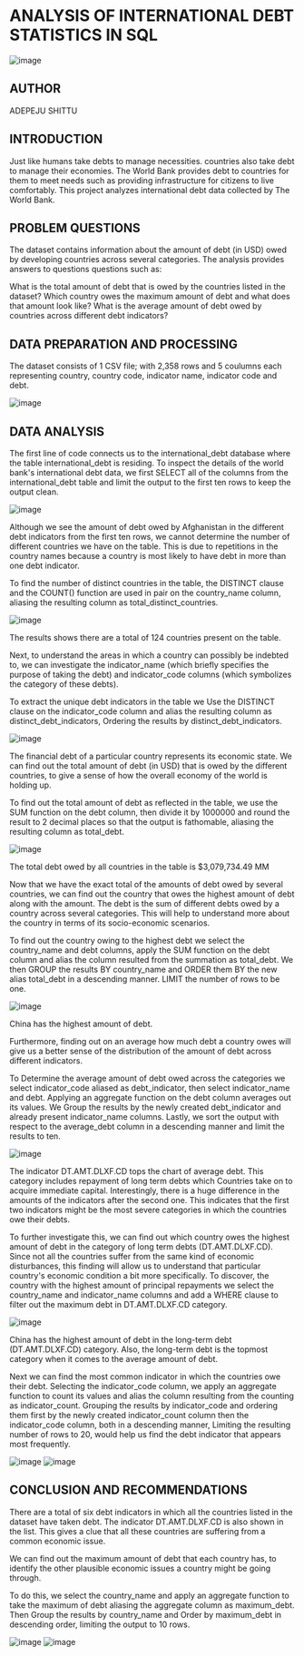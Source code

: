 # ANALYSIS OF INTERNATIONAL DEBT STATISTICS IN SQL

![image](https://user-images.githubusercontent.com/97131888/193831338-6e0a38e0-00a0-4588-acdc-5b33e7db84cc.png)

## AUTHOR

ADEPEJU SHITTU


## INTRODUCTION 
Just like humans take debts to manage necessities. countries also take debt to manage their economies.
The World Bank provides debt to countries for them to meet needs such as providing infrastructure for citizens to live comfortably.
This project analyzes international debt data collected by The World Bank. 


## PROBLEM QUESTIONS
The dataset contains information about the amount of debt (in USD) owed by developing countries across several categories. 
The analysis provides answers to questions questions such as:

What is the total amount of debt that is owed by the countries listed in the dataset?
Which country owes the maximum amount of debt and what does that amount look like?
What is the average amount of debt owed by countries across different debt indicators?

## DATA PREPARATION AND PROCESSING
The dataset consists of 1 CSV file; with 2,358 rows and 5 coulumns each representing country, country code, indicator name, indicator code and debt.  


![image](https://user-images.githubusercontent.com/97131888/193833495-91a1ef98-dfb3-4e8c-99d3-8e39bb9a4ce1.png)


  


## DATA ANALYSIS
The first line of code connects us to the international_debt database where the table international_debt is residing. 
To inspect the details of the world bank's international debt data, we first SELECT all of the columns from the international_debt table and limit the output to the first ten rows to keep the output clean.

![image](https://user-images.githubusercontent.com/97131888/193852077-8a9cb045-cc37-436c-9786-0776ed7a7b34.png)

Although we see the amount of debt owed by Afghanistan in the different debt indicators from the first ten rows, we cannot determine the number of different countries we have on the table. This is due to repetitions in the country names because a country is most likely to have debt in more than one debt indicator.

To find the number of distinct countries in the table, the DISTINCT clause and the COUNT() function are used in pair on the country_name column, aliasing the resulting column as total_distinct_countries.


![image](https://user-images.githubusercontent.com/97131888/194054108-276ebeee-10af-404c-b538-e8236fb41ff0.png)


The results shows there are a total of 124 countries present on the table.


Next, to understand the areas in which a country can possibly be indebted to, we can investigate the indicator_name (which briefly specifies the purpose of taking the debt) and indicator_code columns (which symbolizes the category of these debts).

To extract the unique debt indicators in the table we Use the DISTINCT clause on the indicator_code column and alias the resulting column as distinct_debt_indicators,
Ordering the results by distinct_debt_indicators.

![image](https://user-images.githubusercontent.com/97131888/194057402-3167a7b1-f9ae-4316-a790-757cde97d9cc.png)


The financial debt of a particular country represents its economic state. We can find out the total amount of debt (in USD) that is owed by the different countries, to give a sense of how the overall economy of the world is holding up.

To find out the total amount of debt as reflected in the table, we use the SUM function on the debt column, then divide it by 1000000 and round the result to 2 decimal places so that the output is fathomable, aliasing the resulting column as total_debt.

![image](https://user-images.githubusercontent.com/97131888/194065131-17e0362b-666a-4a36-8ded-6b9a697ad0fe.png)

The total debt owed by all countries in the table is $3,079,734.49 MM


Now that we have the exact total of the amounts of debt owed by several countries, we can find out the country that owes the highest amount of debt along with the amount. The debt is the sum of different debts owed by a country across several categories. This will help to understand more about the country in terms of its socio-economic scenarios. 

To find out the country owing to the highest debt we select the country_name and debt columns, apply the SUM function on the debt column and alias the column resulted from the summation as total_debt. We then GROUP the results BY country_name and ORDER them BY the new alias total_debt in a descending manner.
LIMIT the number of rows to be one.

![image](https://user-images.githubusercontent.com/97131888/194071149-ab2468a4-d316-4d9e-9394-19f6203a45e3.png)

China has the highest amount of debt.

Furthermore, finding out on an average how much debt a country owes will give us a better sense of the distribution of the amount of debt across different indicators.

To Determine the average amount of debt owed across the categories we select indicator_code aliased as debt_indicator, then select indicator_name and debt.
Applying an aggregate function on the debt column averages out its values. We Group the results by the newly created debt_indicator and already present indicator_name columns. Lastly, we sort the output with respect to the average_debt column in a descending manner and limit the results to ten.

![image](https://user-images.githubusercontent.com/97131888/194078706-ef1fc088-b454-4b20-8baf-b394fe390bf2.png)

The indicator DT.AMT.DLXF.CD tops the chart of average debt. This category includes repayment of long term debts which Countries take on to acquire immediate capital. 
Interestingly, there is a huge difference in the amounts of the indicators after the second one. This indicates that the first two indicators might be the most severe categories in which the countries owe their debts.


To further investigate this, we can find out which country owes the highest amount of debt in the category of long term debts (DT.AMT.DLXF.CD). Since not all the countries suffer from the same kind of economic disturbances, this finding will allow us to understand that particular country's economic condition a bit more specifically.
To discover, the country with the highest amount of principal repayments we select the country_name and indicator_name columns and add a WHERE clause to filter out the maximum debt in DT.AMT.DLXF.CD category.

![image](https://user-images.githubusercontent.com/97131888/194081159-160273d1-cd96-4a70-bb5f-45bf0dfed54b.png)

China has the highest amount of debt in the long-term debt (DT.AMT.DLXF.CD) category. Also, the long-term debt is the topmost category when it comes to the average amount of debt. 

Next we can find the most common indicator in which the countries owe their debt. Selecting the indicator_code column, we apply an aggregate function to count its values and alias the column resulting from the counting as indicator_count. Grouping the results by indicator_code and ordering them first by the newly created indicator_count column then the indicator_code column, both in a descending manner, Limiting the resulting number of rows to 20, would help us find the debt indicator that appears most frequently.

![image](https://user-images.githubusercontent.com/97131888/194089254-86e704e3-bdc1-4bcc-b516-e0c926a75ab2.png)
![image](https://user-images.githubusercontent.com/97131888/194089366-7a2641d6-7032-4f40-a131-d59c1c015ed7.png)

## CONCLUSION AND RECOMMENDATIONS
There are a total of six debt indicators in which all the countries listed in the dataset have taken debt. The indicator DT.AMT.DLXF.CD is also shown in the list. This gives a clue that all these countries are suffering from a common economic issue. 

We can find out the maximum amount of debt that each country has, to identify the other plausible economic issues a country might be going through.

To do this, we select the country_name and apply an aggregate function to take the maximum of debt aliasing the aggregate column as maximum_debt.
Then Group the results by country_name and Order by maximum_debt in descending order, limiting the output to 10 rows.

![image](https://user-images.githubusercontent.com/97131888/194091517-b0f47459-5183-4c6c-b477-5e28e8c4c411.png)
![image](https://user-images.githubusercontent.com/97131888/194092390-7ccb6115-832b-4010-9238-0266c5f9b262.png)







